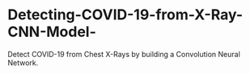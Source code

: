 # Detecting-COVID-19-from-X-Ray-CNN-Model-
Detect COVID-19 from Chest X-Rays by building a Convolution Neural Network. 
